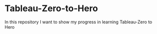 # Tableau-Zero-to-Hero

In this repository I want to show my progress in learning Tableau-Zero to Hero
